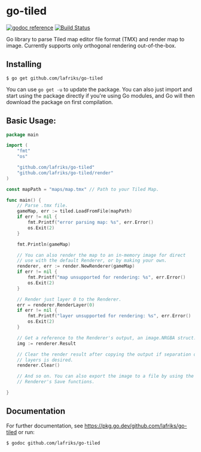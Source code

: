# go-tiled

[![godoc reference](https://img.shields.io/badge/godoc-reference-5272B4)](https://pkg.go.dev/github.com/lafriks/go-tiled?tab=doc)
[![Build Status](https://cloud.drone.io/api/badges/lafriks/go-tiled/status.svg)](https://cloud.drone.io/lafriks/go-tiled)

Go library to parse Tiled map editor file format (TMX) and render map to image. Currently supports only orthogonal rendering out-of-the-box.

## Installing

    $ go get github.com/lafriks/go-tiled

You can use `go get -u` to update the package. You can also just import and start using the package directly if you're using Go modules, and Go will then download the package on first compilation.

## Basic Usage:

```go
package main

import (
	"fmt"
	"os"

	"github.com/lafriks/go-tiled"
	"github.com/lafriks/go-tiled/render"
)

const mapPath = "maps/map.tmx" // Path to your Tiled Map.

func main() {
    // Parse .tmx file.
	gameMap, err := tiled.LoadFromFile(mapPath)
	if err != nil {
		fmt.Printf("error parsing map: %s", err.Error()
		os.Exit(2)
	}

	fmt.Println(gameMap)

	// You can also render the map to an in-memory image for direct
	// use with the default Renderer, or by making your own.
	renderer, err := render.NewRenderer(gameMap)
	if err != nil {
		fmt.Printf("map unsupported for rendering: %s", err.Error()
		os.Exit(2)
	}

	// Render just layer 0 to the Renderer.
	err = renderer.RenderLayer(0)
	if err != nil {
		fmt.Printf("layer unsupported for rendering: %s", err.Error()
		os.Exit(2)
	}

	// Get a reference to the Renderer's output, an image.NRGBA struct.
	img := renderer.Result

	// Clear the render result after copying the output if separation of 
	// layers is desired.
	renderer.Clear()

	// And so on. You can also export the image to a file by using the
	// Renderer's Save functions.

}

```

## Documentation

For further documentation, see https://pkg.go.dev/github.com/lafriks/go-tiled or run:

    $ godoc github.com/lafriks/go-tiled

